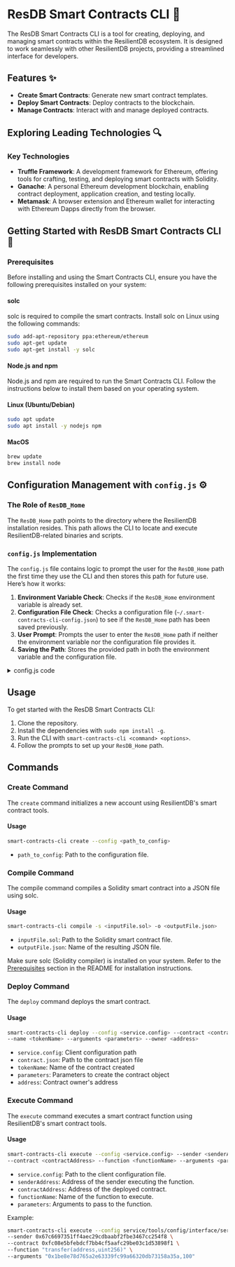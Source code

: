 # ResDB Smart Contracts CLI 🚀

The ResDB Smart Contracts CLI is a tool for creating, deploying, and managing smart contracts within the ResilientDB ecosystem. It is designed to work seamlessly with other ResilientDB projects, providing a streamlined interface for developers.

## Features ✨

- **Create Smart Contracts**: Generate new smart contract templates.
- **Deploy Smart Contracts**: Deploy contracts to the blockchain.
- **Manage Contracts**: Interact with and manage deployed contracts.

## Exploring Leading Technologies 🔍

### Key Technologies

- **Truffle Framework**: A development framework for Ethereum, offering tools for crafting, testing, and deploying smart contracts with Solidity.
- **Ganache**: A personal Ethereum development blockchain, enabling contract deployment, application creation, and testing locally.
- **Metamask**: A browser extension and Ethereum wallet for interacting with Ethereum Dapps directly from the browser.

## Getting Started with ResDB Smart Contracts CLI 🚀

### Prerequisites

Before installing and using the Smart Contracts CLI, ensure you have the following prerequisites installed on your system:

#### solc

solc is required to compile the smart contracts. Install solc on Linux using the following commands:

```bash
sudo add-apt-repository ppa:ethereum/ethereum
sudo apt-get update
sudo apt-get install -y solc
```

#### Node.js and npm

Node.js and npm are required to run the Smart Contracts CLI. Follow the instructions below to install them based on your operating system.

#### Linux (Ubuntu/Debian)

```bash
sudo apt update
sudo apt install -y nodejs npm
```
#### MacOS

```bash
brew update
brew install node
```
## Configuration Management with `config.js` ⚙️

### The Role of `ResDB_Home`

The `ResDB_Home` path points to the directory where the ResilientDB installation resides. This path allows the CLI to locate and execute ResilientDB-related binaries and scripts.

### `config.js` Implementation

The `config.js` file contains logic to prompt the user for the `ResDB_Home` path the first time they use the CLI and then stores this path for future use. Here’s how it works:

1. **Environment Variable Check**: Checks if the `ResDB_Home` environment variable is already set.
2. **Configuration File Check**: Checks a configuration file (`~/.smart-contracts-cli-config.json`) to see if the `ResDB_Home` path has been saved previously.
3. **User Prompt**: Prompts the user to enter the `ResDB_Home` path if neither the environment variable nor the configuration file provides it.
4. **Saving the Path**: Stores the provided path in both the environment variable and the configuration file.

<details>
<summary>config.js code</summary>

```javascript
const path = require('path');
const inquirer = require('inquirer');
const fs = require('fs-extra');
const os = require('os');

const CONFIG_FILE_PATH = path.join(os.homedir(), '.smart-contracts-cli-config.json');

async function getResDBHome() {
  if (process.env.ResDB_Home) {
    return process.env.ResDB_Home;
  }

  if (await fs.pathExists(CONFIG_FILE_PATH)) {
    const config = await fs.readJson(CONFIG_FILE_PATH);
    if (config.resDBHome) {
      process.env.ResDB_Home = config.resDBHome;
      return config.resDBHome;
    }
  }

  return null;
}

async function setResDBHome(resDBHome) {
  process.env.ResDB_Home = resDBHome;
  await fs.writeJson(CONFIG_FILE_PATH, { resDBHome });
}

async function promptForResDBHome() {
  const answers = await inquirer.prompt([
    {
      type: 'input',
      name: 'resDBHome',
      message: 'Please enter the ResDB_Home path:',
    },
  ]);

  const resDBHome = answers.resDBHome;
  await setResDBHome(resDBHome);

  return resDBHome;
}

module.exports = {
  getResDBHome,
  setResDBHome,
  promptForResDBHome,
};
```

</details>

## Usage
To get started with the ResDB Smart Contracts CLI:

1. Clone the repository.
2. Install the dependencies with `sudo npm install -g`.
3. Run the CLI with `smart-contracts-cli <command> <options>`.
4. Follow the prompts to set up your `ResDB_Home` path.

## Commands

### Create Command

The `create` command initializes a new account using ResilientDB's smart contract tools.

#### Usage

```bash
smart-contracts-cli create --config <path_to_config>
```

- `path_to_config`: Path to the configuration file.

### Compile Command

The compile command compiles a Solidity smart contract into a JSON file using solc.

#### Usage

```bash
smart-contracts-cli compile -s <inputFile.sol> -o <outputFile.json>
```

- `inputFile.sol`: Path to the Solidity smart contract file.
- `outputFile.json`: Name of the resulting JSON file.

Make sure solc (Solidity compiler) is installed on your system. Refer to the [Prerequisites](#prerequisites) section in the README for installation instructions.

### Deploy Command

The `deploy` command deploys the smart contract. 

#### Usage

```bash
smart-contracts-cli deploy --config <service.config> --contract <contract.json> \
--name <tokenName> --arguments <parameters> --owner <address> 
```

- `service.config`: Client configuration path
- `contract.json`: Path to the contract json file
- `tokenName`: Name of the contract created
- `parameters`: Parameters to create the contract object
- `address`: Contract owner's address

### Execute Command

The `execute` command executes a smart contract function using ResilientDB's smart contract tools.

#### Usage

```bash
smart-contracts-cli execute --config <service.config> --sender <senderAddress> \
--contract <contractAddress> --function <functionName> --arguments <parameters>
```

- `service.config`: Path to the client configuration file.
- `senderAddress`: Address of the sender executing the function.
- `contractAddress`: Address of the deployed contract.
- `functionName`: Name of the function to execute.
- `parameters`: Arguments to pass to the function.

Example:
```bash 
smart-contracts-cli execute --config service/tools/config/interface/service.config \
--sender 0x67c6697351ff4aec29cdbaabf2fbe3467cc254f8 \
--contract 0xfc08e5bfebdcf7bb4cf5aafc29be03c1d53898f1 \
--function "transfer(address,uint256)" \
--arguments "0x1be8e78d765a2e63339fc99a66320db73158a35a,100"

```
